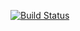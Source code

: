 [![Build Status](https://travis-ci.org/asell22/gCamp.svg?branch=master)](https://travis-ci.org/asell22/gCamp)
